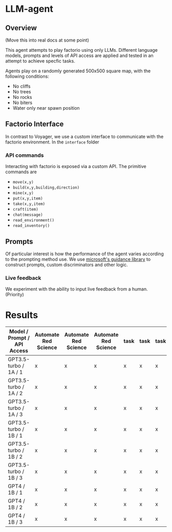 # LLM-agent

## Overview

(Move this into real docs at some point)

This agent attempts to play factorio using only LLMs. Different language models, prompts and levels of API access are applied and tested in an attempt to achieve specfic tasks.

Agents play on a randomly generated 500x500 square map, with the following conditions:
- No cliffs
- No trees
- No rocks
- No biters
- Water only near spawn position 

## Factorio Interface  

In contrast to Voyager, we use a custom interface to communicate with the factorio environment. In the `interface` folder 

### API commands
Interacting with factorio is exposed via a custom API. The primitive commands are 
- `move(x,y)`
- `build(x,y,building,direction)`
- `mine(x,y)` 
- `put(x,y,item)`
- `take(x,y,item)`
- `craft(item)`
- `chat(message)`
- `read_environment()`
- `read_inventory()`
 

## Prompts

Of particular interest is how the performance of the agent varies according to the prompting method use. We use [microsoft's guidance library](https://github.com/microsoft/guidance) to construct prompts, custom discriminators and other logic.

### Live feedback

We experiment with the ability to input live feedback from a human. (Priority)


# Results


| Model / Prompt / API Access | Automate Red Science | Automate Red Science | Automate Red Science | task | task | task | task | task | task | task | task | task | task | task | task | task | task | task | task | task | task |
|---|---|---|---|---|---|---|---|---|---|---|---|---|---|---|---|---|---|---|---|---|---|
| GPT3.5-turbo / 1A / 1 | x | x | x | x | x | x | x | x | x | x | x | x | x | x | x | x | x | x | x | x | x |
| GPT3.5-turbo / 1A / 2 | x | x | x | x | x | x | x | x | x | x | x | x | x | x | x | x | x | x | x | x | x |
| GPT3.5-turbo / 1A / 3 | x | x | x | x | x | x | x | x | x | x | x | x | x | x | x | x | x | x | x | x | x |
| GPT3.5-turbo / 1B / 1 | x | x | x | x | x | x | x | x | x | x | x | x | x | x | x | x | x | x | x | x | x |
| GPT3.5-turbo / 1B / 2 | x | x | x | x | x | x | x | x | x | x | x | x | x | x | x | x | x | x | x | x | x |
| GPT3.5-turbo / 1B / 3 | x | x | x | x | x | x | x | x | x | x | x | x | x | x | x | x | x | x | x | x | x |
| GPT4 / 1B / 1 | x | x | x | x | x | x | x | x | x | x | x | x | x | x | x | x | x | x | x | x | x |
| GPT4 / 1B / 2 | x | x | x | x | x | x | x | x | x | x | x | x | x | x | x | x | x | x | x | x | x |
| GPT4 / 1B / 3 | x | x | x | x | x | x | x | x | x | x | x | x | x | x | x | x | x | x | x | x | x |
